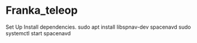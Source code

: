 # Franka_teleop


Set Up
Install dependencies.
sudo apt install libspnav-dev spacenavd
sudo systemctl start spacenavd
